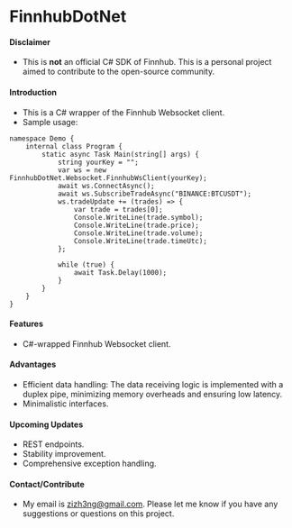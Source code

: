 # FinnhubDotNet

#### Disclaimer
- This is <b>not</b> an official C# SDK of Finnhub. This is a personal project aimed to contribute to the open-source community.

#### Introduction
- This is a C# wrapper of the Finnhub Websocket client.
- Sample usage:
```
﻿namespace Demo {
    internal class Program {
        static async Task Main(string[] args) {
            string yourKey = "";
            var ws = new FinnhubDotNet.Websocket.FinnhubWsClient(yourKey);
            await ws.ConnectAsync();
            await ws.SubscribeTradeAsync("BINANCE:BTCUSDT");
            ws.tradeUpdate += (trades) => {
                var trade = trades[0];
                Console.WriteLine(trade.symbol);
                Console.WriteLine(trade.price);
                Console.WriteLine(trade.volume);
                Console.WriteLine(trade.timeUtc);
            };

            while (true) {
                await Task.Delay(1000);
            }
        }
    }
}
```

#### Features
- C#-wrapped Finnhub Websocket client.

#### Advantages
- Efficient data handling: The data receiving logic is implemented with a duplex pipe, minimizing memory overheads and ensuring low latency.
- Minimalistic interfaces.

#### Upcoming Updates
- REST endpoints.
- Stability improvement.
- Comprehensive exception handling.

#### Contact/Contribute
- My email is zizh3ng@gmail.com. Please let me know if you have any suggestions or questions on this project.
